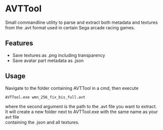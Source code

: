 # AVTTool
Small commandline utility to parse and extract both metadata and textures from the .avt format
used in certain Sega arcade racing games. 

## Features
 - Save textures as .png including transparency
 - Save avatar part metadata as .json

## Usage
Navigate to the folder containing AVTTool in a cmd, then execute
```
AVTTool.exe wmn_256_fix_bis_full.avt
```
where the second argument is the path to the .avt file you want to extract.\
It will create a new folder next to AVTTool.exe with the same name as your avt file\
containing the .json and all textures. 
